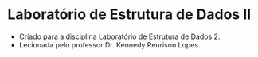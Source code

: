 # Laboratório de Estrutura de Dados II
* Criado para a disciplina Laboratório de Estrutura de Dados 2.
* Lecionada pelo professor Dr. Kennedy Reurison Lopes.
